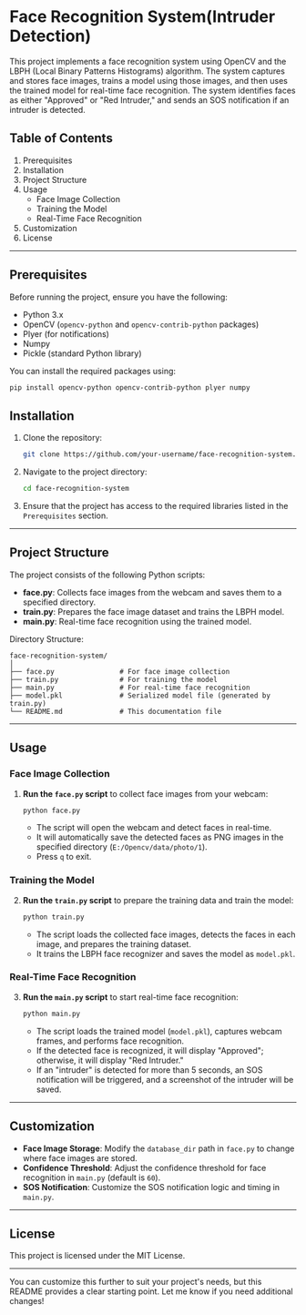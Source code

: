 # Face Recognition System(Intruder Detection)

This project implements a face recognition system using OpenCV and the LBPH (Local Binary Patterns Histograms) algorithm. The system captures and stores face images, trains a model using those images, and then uses the trained model for real-time face recognition. The system identifies faces as either "Approved" or "Red Intruder," and sends an SOS notification if an intruder is detected.

## Table of Contents

1. Prerequisites
2. Installation
3. Project Structure
4. Usage
   - Face Image Collection
   - Training the Model
   - Real-Time Face Recognition
5. Customization
6. License

---

## Prerequisites

Before running the project, ensure you have the following:

- Python 3.x
- OpenCV (`opencv-python` and `opencv-contrib-python` packages)
- Plyer (for notifications)
- Numpy
- Pickle (standard Python library)

You can install the required packages using:

```bash
pip install opencv-python opencv-contrib-python plyer numpy
```

## Installation

1. Clone the repository:

   ```bash
   git clone https://github.com/your-username/face-recognition-system.git
   ```

2. Navigate to the project directory:

   ```bash
   cd face-recognition-system
   ```

3. Ensure that the project has access to the required libraries listed in the `Prerequisites` section.

---

## Project Structure

The project consists of the following Python scripts:

- **face.py**: Collects face images from the webcam and saves them to a specified directory.
- **train.py**: Prepares the face image dataset and trains the LBPH model.
- **main.py**: Real-time face recognition using the trained model.

Directory Structure:
```
face-recognition-system/
│
├── face.py                # For face image collection
├── train.py               # For training the model
├── main.py                # For real-time face recognition
├── model.pkl              # Serialized model file (generated by train.py)
└── README.md              # This documentation file
```

---

## Usage

### Face Image Collection

1. **Run the `face.py` script** to collect face images from your webcam:

   ```bash
   python face.py
   ```

   - The script will open the webcam and detect faces in real-time.
   - It will automatically save the detected faces as PNG images in the specified directory (`E:/Opencv/data/photo/1`).
   - Press `q` to exit.

### Training the Model

2. **Run the `train.py` script** to prepare the training data and train the model:

   ```bash
   python train.py
   ```

   - The script loads the collected face images, detects the faces in each image, and prepares the training dataset.
   - It trains the LBPH face recognizer and saves the model as `model.pkl`.

### Real-Time Face Recognition

3. **Run the `main.py` script** to start real-time face recognition:

   ```bash
   python main.py
   ```

   - The script loads the trained model (`model.pkl`), captures webcam frames, and performs face recognition.
   - If the detected face is recognized, it will display "Approved"; otherwise, it will display "Red Intruder."
   - If an "intruder" is detected for more than 5 seconds, an SOS notification will be triggered, and a screenshot of the intruder will be saved.

---

## Customization

- **Face Image Storage**: Modify the `database_dir` path in `face.py` to change where face images are stored.
- **Confidence Threshold**: Adjust the confidence threshold for face recognition in `main.py` (default is `60`).
- **SOS Notification**: Customize the SOS notification logic and timing in `main.py`.

---

## License

This project is licensed under the MIT License.

---

You can customize this further to suit your project's needs, but this README provides a clear starting point. Let me know if you need additional changes!
